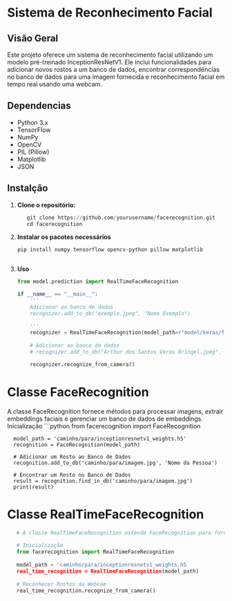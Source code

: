 # Sistema de Reconhecimento Facial

## Visão Geral

Este projeto oferece um sistema de reconhecimento facial utilizando um modelo pré-treinado InceptionResNetV1. Ele inclui funcionalidades para adicionar novos rostos a um banco de dados, encontrar correspondências no banco de dados para uma imagem fornecida e reconhecimento facial em tempo real usando uma webcam.

## Dependencias

- Python 3.x
- TensorFlow
- NumPy
- OpenCV
- PIL (Pillow)
- Matplotlib
- JSON

## Instalção

1. **Clone o repositório:**
   ```python
      git clone https://github.com/yourusername/facerecognition.git
      cd facerecognition
2. **Instalar os pacotes necessários**
   ```sh
   pip install numpy tensorflow opencv-python pillow matplotlib



4. **Uso**
   ```python
   from model.prediction import RealTimeFaceRecognition
   
   if __name__ == "__main__":
       '''
       Adicionar ao banco de dados
       recognizer.add_to_db("exemplo.jpeg", "Nome Exemplo")
       
       '''
       recognizer = RealTimeFaceRecognition(model_path=r"model/keras/facenet_keras.h5")
       
       # Adicionar ao banco de dados
       # recognizer.add_to_db("Arthur dos Santos Veras Bringel.jpeg", "Arthur dos Santos Veras Bringel")
   
       recognizer.recognize_from_camera()

# Classe FaceRecognition
   A classe FaceRecognition fornece métodos para processar imagens, extrair embeddings faciais e gerenciar um banco de dados de embeddings.
   Inicialização
    ```python
      from facerecognition import FaceRecognition
      
      model_path = 'caminho/para/inceptionresnetv1_weights.h5'
      recognition = FaceRecognition(model_path)
      
      # Adicionar um Rosto ao Banco de Dados
      recognition.add_to_db('caminho/para/imagem.jpg', 'Nome da Pessoa')
      
      # Encontrar um Rosto no Banco de Dados
      result = recognition.find_in_db('caminho/para/imagem.jpg')
      print(result)
  

# Classe RealTimeFaceRecognition
```python
   # A classe RealTimeFaceRecognition estende FaceRecognition para fornecer reconhecimento facial em tempo real usando uma webcam.
   
   # Inicialização
   from facerecognition import RealTimeFaceRecognition
   
   model_path = 'caminho/para/inceptionresnetv1_weights.h5
   real_time_recognition = RealTimeFaceRecognition(model_path)
   
   # Reconhecer Rostos da Webcam
   real_time_recognition.recognize_from_camera()


